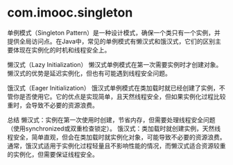 # com.imooc.singleton
单例模式（Singleton Pattern）是一种设计模式，确保一个类只有一个实例，并提供全局访问点。在Java中，常见的单例模式有懒汉式和饿汉式，它们的区别主要体现在实例化的时机和线程安全上。

懒汉式（Lazy Initialization）
懒汉式单例模式在第一次需要实例时才创建对象。懒汉式的优势是延迟实例化，但也有可能遇到线程安全问题。

饿汉式（Eager Initialization）
饿汉式单例模式在类加载时就已经创建了实例，不管你是否使用它。它的优点是实现简单，且天然线程安全，但如果实例化过程比较重时，会导致不必要的资源浪费。

总结
懒汉式：实例在第一次使用时创建，节省内存，但需要处理线程安全问题（使用synchronized或双重检查锁定）。
饿汉式：类加载时就创建实例，天然线程安全，简单直观，但会在类加载时就实例化对象，可能导致不必要的资源浪费。
通常，饿汉式适用于实例化过程轻量且不影响性能的情况，而懒汉式适合资源较重的实例化，但需要保证线程安全。
